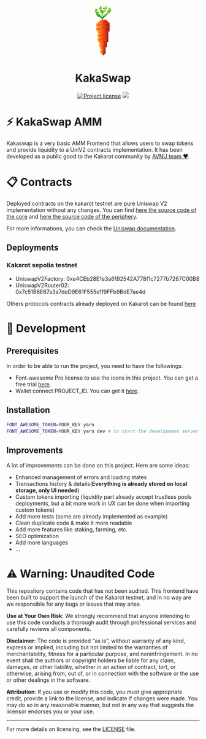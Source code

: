 <div align="center">
  <img src="public/karrot.svg" height="128">
</div>
<div align="center">

# KakaSwap

</div>
<div align="center">

[![Project license](https://img.shields.io/github/license/419Research/kakaswap-frontend.svg?style=flat-square)](LICENSE)
<img src="https://img.shields.io/github/stars/419Research/kakaswap-frontend?style=social"/>

</div>

# ⚡ KakaSwap AMM

Kakaswap is a very basic AMM Frontend that allows users to swap tokens and provide liquidity to a UniV2 contracts implementation.
It has been developed as a public good to the Kakarot community by [AVNU team ❤️](https://www.avnu.fi/).

# 📋 Contracts

Deployed contracts on the kakarot testnet are pure Uniswap V2 implementation without any changes. You can find [here the source code of the core](https://github.com/Uniswap/v2-core) and [here the source code of the periphery](https://github.com/Uniswap/v2-periphery).

For more informations, you can check the [Uniswap documentation](https://docs.uniswap.org/).

## Deployments

### Kakarot sepolia testnet

- UniswapV2Factory: 0xe4CEb28E1e3a6192542A778f1c7277b7267C00B8
- UniswapV2Router02: 0x7c51B6E67a3a7deD9E61F555e1f9FFb9BdE7ae4d

Others protocols contracts already deployed on Kakarot can be found [here](https://docs.kakarot.org/survival-guide)

# 👷 Development

## Prerequisites

In order to be able to run the project, you need to have the followings:
- Font-awesome Pro license to use the icons in this project. You can get a free trial [here](https://fontawesome.com/plans).
- Wallet connect PROJECT_ID. You can get it [here](https://cloud.walletconnect.com).

## Installation

```bash
FONT_AWESOME_TOKEN=YOUR_KEY yarn
FONT_AWESOME_TOKEN=YOUR_KEY yarn dev # to start the development server (localhost:3000)
```

## Improvements

A lot of improvements can be done on this project. Here are some ideas:
- Enhanced management of errors and loading states
- Transactions history & details(**Everything is already stored on local storage, only UI needed**)
- Custom tokens importing (liquidity part already accept trustless pools deployments, but a bit more work in UX can be done when importing custom tokens)
- Add more tests (some are already implemented as example)
- Clean duplicate code & make it more readable
- Add more features like staking, farming, etc.
- SEO optimization
- Add more languages
- ...


# ⚠️ Warning: Unaudited Code

This repository contains code that has not been audited. This frontend have been built to support the launch of the Kakarot testnet, and in no way are we responsible for any bugs or issues that may arise.

**Use at Your Own Risk**: We strongly recommend that anyone intending to use this code conducts a thorough audit through professional services and carefully reviews all components.

**Disclaimer**: The code is provided "as is", without warranty of any kind, express or implied, including but not limited to the warranties of merchantability, fitness for a particular purpose, and noninfringement. In no event shall the authors or copyright holders be liable for any claim, damages, or other liability, whether in an action of contract, tort, or otherwise, arising from, out of, or in connection with the software or the use or other dealings in the software.

**Attribution**: If you use or modify this code, you must give appropriate credit, provide a link to the license, and indicate if changes were made. You may do so in any reasonable manner, but not in any way that suggests the licensor endorses you or your use.

---

For more details on licensing, see the [LICENSE](LICENSE) file.
